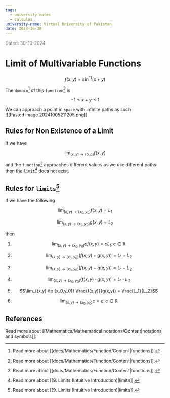 ```yaml
---
tags:
  - university-notes
  - calculus
university-name: Virtual University of Pakistan
date: 2024-10-30
---
```


<span style="color: gray;">Dated: 30-10-2024</span>

# Limit of Multivariable Functions

$$f(x, y) = \sin^{^-1}(x + y)$$

The `domain`[^1] of this `function`[^1] is  

$$-1 \le x + y \le 1$$

We can approach a point in `space` with infinite paths as such  
![[Pasted image 20241005211205.png]]

## Rules for Non Existence of a Limit

If we have  

$$\lim_{(x, y) \to (a, b)} f(x, y)$$

and the `function`[^1] approaches different values as we use different paths then the `limit`[^2] does not exist.

## Rules for `limits`[^2]

If we have the following  

$$\lim_{(x,y) \to (x_0,y_0)} f(x,y) = L_1$$

$$\lim_{(x,y) \to (x_0,y_0)} g(x,y) = L_2$$

then

1. $$\lim_{(x,y) \to (x_0,y_0)} cf(x,y) = cL_1; c \in \mathbb{R}$$

2. $$\lim_{(x,y) \to (x_0,y_0)} (f(x,y) + g(x,y)) = L_1 + L_2$$

3. $$\lim_{(x,y) \to (x_0,y_0)} (f(x,y) - g(x,y)) = L_1 - L_2$$

4. $$\lim_{(x,y) \to (x_0,y_0)} (f(x,y) \cdot g(x,y)) = L_1 \cdot L_2$$

5. $$\lim_{(x,y) \to (x_0,y_0)} \frac{f(x,y)}{g(x,y)} = \frac{L_1}{L_2}$$

6. $$\lim_{(x,y) \to (x_0,y_0)} c = c; c \in \mathbb{R}$$

## References

Read more about [[Mathematics/Mathematical notations/Content|notations and symbols]].

[^1]: Read more about [[docs/Mathematics/Function/Content|functions]].
[^2]: Read more about [[9. Limits (Intuitive Introduction)|limits]].